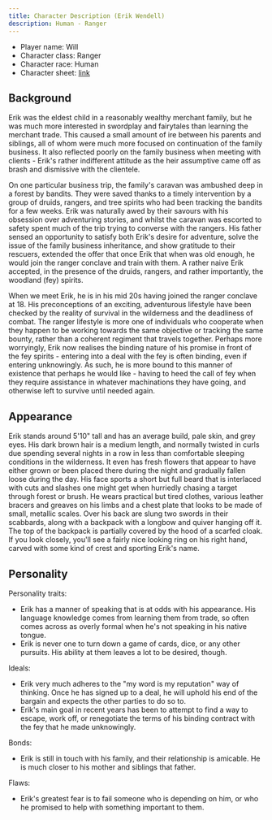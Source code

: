 ```yaml
---
title: Character Description (Erik Wendell)
description: Human - Ranger
---
```


<!-- Fill out the broad information below for your character -->

- Player name: Will
- Character class: Ranger
- Character race: Human
- Character sheet: [link](/assets/char-sheets/ex-Erik-Wendell-lv3.pdf)

<!-- Then fill in as much as you like from here on out -->

## Background
<!-- Add as much or as little as you like, but keep in mind that everyone will be able to see this! -->

Erik was the eldest child in a reasonably wealthy merchant family, but he was much more interested in swordplay and fairytales than learning the merchant trade.
This caused a small amount of ire between his parents and siblings, all of whom were much more focused on continuation of the family business.
It also reflected poorly on the family business when meeting with clients - Erik's rather indifferent attitude as the heir assumptive came off as brash and dismissive with the clientele.

On one particular business trip, the family's caravan was ambushed deep in a forest by bandits.
They were saved thanks to a timely intervention by a group of druids, rangers, and tree spirits who had been tracking the bandits for a few weeks.
Erik was naturally awed by their savours with his obsession over adventuring stories, and whilst the caravan was escorted to safety spent much of the trip trying to converse with the rangers.
His father sensed an opportunity to satisfy both Erik's desire for adventure, solve the issue of the family business inheritance, and show gratitude to their rescuers, extended the offer that once Erik that when was old enough, he would join the ranger conclave and train with them.
A rather naive Erik accepted, in the presence of the druids, rangers, and rather importantly, the woodland (fey) spirits.

When we meet Erik, he is in his mid 20s having joined the ranger conclave at 18.
His preconceptions of an exciting, adventurous lifestyle have been checked by the reality of survival in the wilderness and the deadliness of combat.
The ranger lifestyle is more one of individuals who cooperate when they happen to be working towards the same objective or tracking the same bounty, rather than a coherent regiment that travels together.
Perhaps more worryingly, Erik now realises the binding nature of his promise in front of the fey spirits - entering into a deal with the fey is often binding, even if entering unknowingly.
As such, he is more bound to this manner of existence that perhaps he would like - having to heed the call of fey when they require assistance in whatever machinations they have going, and otherwise left to survive until needed again.

## Appearance
<!-- See the character creation guide for ideas on what details to include here. -->

Erik stands around 5'10" tall and has an average build, pale skin, and grey eyes.
His dark brown hair is a medium length, and normally twisted in curls due spending several nights in a row in less than comfortable sleeping conditions in the wilderness.
It even has fresh flowers that appear to have either grown or been placed there during the night and gradually fallen loose during the day.
His face sports a short but full beard that is interlaced with cuts and slashes one might get when hurriedly chasing a target through forest or brush.
He wears practical but tired clothes, various leather bracers and greaves on his limbs and a chest plate that looks to be made of small, metallic scales.
Over his back are slung two swords in their scabbards, along with a backpack with a longbow and quiver hanging off it.
The top of the backpack is partially covered by the hood of a scarfed cloak.
If you look closely, you'll see a fairly nice looking ring on his right hand, carved with some kind of crest and sporting Erik's name.

## Personality
<!-- See the character creation guide for ideas on what details to include here. -->

Personality traits:

- Erik has a manner of speaking that is at odds with his appearance. His language knowledge comes from learning them from trade, so often comes across as overly formal when he's not speaking in his native tongue.
- Erik is never one to turn down a game of cards, dice, or any other pursuits. His ability at them leaves a lot to be desired, though.

Ideals:

- Erik very much adheres to the "my word is my reputation" way of thinking. Once he has signed up to a deal, he will uphold his end of the bargain and expects the other parties to do so to.
- Erik's main goal in recent years has been to attempt to find a way to escape, work off, or renegotiate the terms of his binding contract with the fey that he made unknowingly.

Bonds:

- Erik is still in touch with his family, and their relationship is amicable. He is much closer to his mother and siblings that father.

Flaws:

- Erik's greatest fear is to fail someone who is depending on him, or who he promised to help with something important to them.
